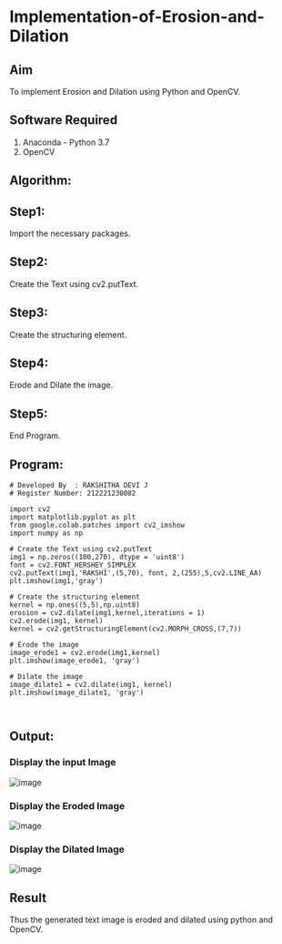 # Implementation-of-Erosion-and-Dilation
## Aim
To implement Erosion and Dilation using Python and OpenCV.
## Software Required
1. Anaconda - Python 3.7
2. OpenCV
## Algorithm:
## Step1:
Import the necessary packages.

## Step2:
Create the Text using cv2.putText.

## Step3:
Create the structuring element.

## Step4:
Erode and Dilate the image.

## Step5:
End Program.


 
## Program:
```
# Developed By  : RAKSHITHA DEVI J
# Register Number: 212221230082

import cv2
import matplotlib.pyplot as plt 
from google.colab.patches import cv2_imshow
import numpy as np

# Create the Text using cv2.putText
img1 = np.zeros((100,270), dtype = 'uint8')
font = cv2.FONT_HERSHEY_SIMPLEX
cv2.putText(img1,'RAKSHI',(5,70), font, 2,(255),5,cv2.LINE_AA)
plt.imshow(img1,'gray')

# Create the structuring element
kernel = np.ones((5,5),np.uint8)
erosion = cv2.dilate(img1,kernel,iterations = 1)
cv2.erode(img1, kernel)
kernel = cv2.getStructuringElement(cv2.MORPH_CROSS,(7,7))

# Erode the image
image_erode1 = cv2.erode(img1,kernel)
plt.imshow(image_erode1, 'gray')

# Dilate the image
image_dilate1 = cv2.dilate(img1, kernel)
plt.imshow(image_dilate1, 'gray')



```
## Output:

### Display the input Image
![image](https://github.com/Rakshithadevi/Implementation-of-Erosion-and-Dilation/assets/94165326/39b86a3b-2116-4097-8207-7a64001618bd)
### Display the Eroded Image
![image](https://github.com/Rakshithadevi/Implementation-of-Erosion-and-Dilation/assets/94165326/d19242e0-793b-48e5-9d01-2763b9c5becd)
### Display the Dilated Image
![image](https://github.com/Rakshithadevi/Implementation-of-Erosion-and-Dilation/assets/94165326/3c8f42db-1e7c-4d4e-9271-b74bea4ef9f8)

## Result
Thus the generated text image is eroded and dilated using python and OpenCV.
